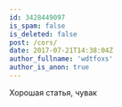 ```yaml
---
id: 3428449097
is_spam: false
is_deleted: false
post: /cors/
date: 2017-07-21T14:38:04Z
author_fullname: 'wdtfoxs'
author_is_anon: true
---
```


<p>Хорошая статья, чувак</p>
